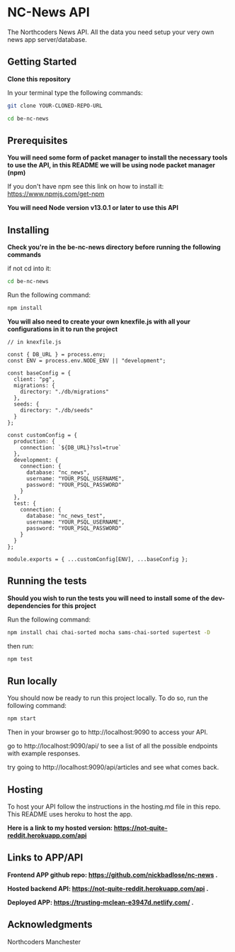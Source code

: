 # NC-News API

The Northcoders News API. All the data you need setup your very own news app server/database.

## Getting Started

**Clone this repository**

In your terminal type the following commands:

```bash
git clone YOUR-CLONED-REPO-URL

cd be-nc-news
```

## Prerequisites

**You will need some form of packet manager to install the necessary tools to use the API, in this README we will be using node packet manager (npm)**

If you don't have npm see this link on how to install it: https://www.npmjs.com/get-npm

**You will need Node version v13.0.1 or later to use this API**

## Installing

**Check you're in the be-nc-news directory before running the following commands**

if not cd into it:

```bash
cd be-nc-news
```

Run the following command:

```bash
npm install
```

**You will also need to create your own knexfile.js with all your configurations in it to run the project**

```
// in knexfile.js

const { DB_URL } = process.env;
const ENV = process.env.NODE_ENV || "development";

const baseConfig = {
  client: "pg",
  migrations: {
    directory: "./db/migrations"
  },
  seeds: {
    directory: "./db/seeds"
  }
};

const customConfig = {
  production: {
    connection: `${DB_URL}?ssl=true`
  },
  development: {
    connection: {
      database: "nc_news",
      username: "YOUR_PSQL_USERNAME",
      password: "YOUR_PSQL_PASSWORD"
    }
  },
  test: {
    connection: {
      database: "nc_news_test",
      username: "YOUR_PSQL_USERNAME",
      password: "YOUR_PSQL_PASSWORD"
    }
  }
};

module.exports = { ...customConfig[ENV], ...baseConfig };
```

## Running the tests

**Should you wish to run the tests you will need to install some of the dev-dependencies for this project**

Run the following command:

```bash
npm install chai chai-sorted mocha sams-chai-sorted supertest -D
```

then run:

```bash
npm test
```

## Run locally

You should now be ready to run this project locally. To do so, run the following command:

```bash
npm start
```

Then in your browser go to http://localhost:9090 to access your API.

go to http://localhost:9090/api/ to see a list of all the possible endpoints with example responses.

try going to http://localhost:9090/api/articles and see what comes back.

## Hosting

To host your API follow the instructions in the hosting.md file in this repo. This README uses heroku to host the app.

**Here is a link to my hosted version: https://not-quite-reddit.herokuapp.com/api**

## Links to APP/API

**Frontend APP github repo: https://github.com/nickbadlose/nc-news .**

**Hosted backend API: https://not-quite-reddit.herokuapp.com/api .**

**Deployed APP: https://trusting-mclean-e3947d.netlify.com/ .**

## Acknowledgments

Northcoders Manchester
